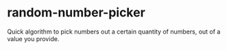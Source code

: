 # random-number-picker
Quick algorithm to pick numbers out a certain quantity of numbers, out of a value you provide.
